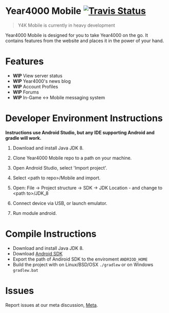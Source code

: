 Year4000 Mobile [![Travis Status](https://travis-ci.org/Year4000/Mobile.png)](https://travis-ci.org/Year4000/Mobile)
===============

> Y4K Mobile is currently in heavy development

Year4000 Mobile is designed for you to take Year4000 on the go.
It contains features from the website and places it in the power of your hand.

Features
========

- **WIP** View server status
- **WIP** Year4000's news blog
- **WIP** Account Profiles
- **WIP** Forums
- **WIP** In-Game <-> Mobile messaging system


Developer Environment Instructions
==================================

**Instructions use Android Studio, but any IDE supporting Android and gradle will work.**

1. Download and install Java JDK 8.

2. Clone Year4000 Mobile repo to a path on your machine.

3. Open Android Studio, select 'Import project'.

4. Select \<path to repo\>/Mobile and import.

5. Open: File -> Project structure -> SDK -> JDK Location - and change to \<path to\>/JDK_8

6. Connect device via USB, or launch emulator.

7. Run module android.

Compile Instructions
====================

* Download and install Java JDK 8.
* Download [Android SDK](https://developer.android.com/sdk/installing/index.html?pkg=tools)
* Export the path of Andiroid SDK to the enviroment `ANDRIOD_HOME`
* Build the project with on Linux/BSD/OSX `./gradlew` or on Windows `gradlew.bat`

Issues
======

Report issues at our meta discussion, [Meta](https://github.com/Year4000/Meta).
